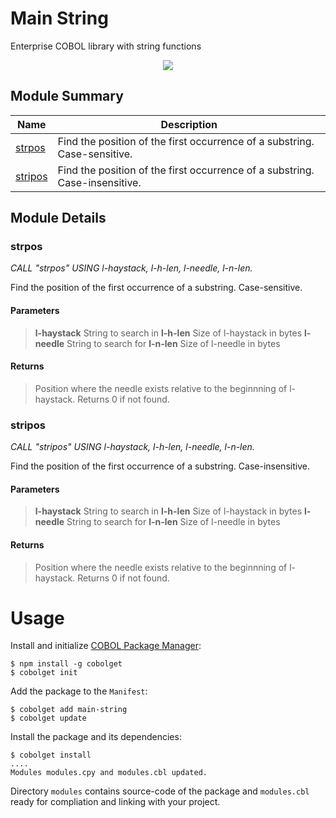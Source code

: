 # Main String
Enterprise COBOL library with string functions

<p align="center">
  <img src="https://github.com/OlegKunitsyn/main-string/workflows/ci/badge.svg?branch=master" />
</p>

## Module Summary

| Name | Description |
| ----------- | ----------- | 
| [strpos](#strpos) | Find the position of the first occurrence of a substring. Case-sensitive. | 
| [stripos](#stripos) | Find the position of the first occurrence of a substring. Case-insensitive. | 

## Module Details

### strpos

*CALL "strpos" USING l-haystack, l-h-len, l-needle, l-n-len.*

Find the position of the first occurrence of a substring.
Case-sensitive.



#### Parameters

> **l-haystack** String to search in 
> **l-h-len** Size of l-haystack in bytes 
> **l-needle** String to search for 
> **l-n-len** Size of l-needle in bytes 

#### Returns

> Position where the needle exists relative to the
beginnning of l-haystack. Returns 0 if not found.


### stripos

*CALL "stripos" USING l-haystack, l-h-len, l-needle, l-n-len.*

Find the position of the first occurrence of a substring.
Case-insensitive.



#### Parameters

> **l-haystack** String to search in 
> **l-h-len** Size of l-haystack in bytes 
> **l-needle** String to search for 
> **l-n-len** Size of l-needle in bytes 

#### Returns

> Position where the needle exists relative to the
beginnning of l-haystack. Returns 0 if not found.


# Usage
Install and initialize [COBOL Package Manager](https://cobolget.com):
```
$ npm install -g cobolget
$ cobolget init
```
Add the package to the `Manifest`:
```
$ cobolget add main-string
$ cobolget update
```
Install the package and its dependencies:
```
$ cobolget install
....
Modules modules.cpy and modules.cbl updated.
```
Directory `modules` contains source-code of the package and `modules.cbl` ready for compliation and linking with your project.

